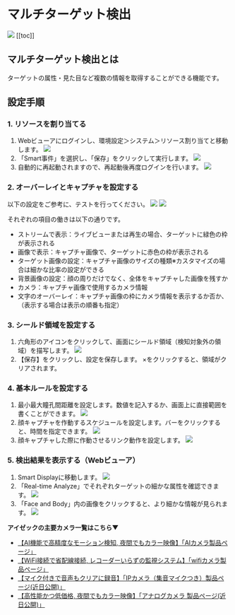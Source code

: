 # マルチターゲット検出
![](./images/camera-muilti-target/000.jpg)
[[toc]]

## マルチターゲット検出とは
ターゲットの属性・見た目など複数の情報を取得することができる機能です。

## 設定手順

### 1. リソースを割り当てる
1. Webビューアにログインし、環境設定＞システム＞リソース割り当てと移動します。
![](./images/camera-muilti-target/001.jpg)
2. 「Smart事件」を選択し、「保存」をクリックして実行します。
![](./images/camera-muilti-target/002.jpg)
3. 自動的に再起動されますので、再起動後再度ログインを行います。
![](./images/camera-muilti-target/003.jpg)

### 2. オーバーレイとキャプチャを設定する
以下の設定をご参考に、テストを行ってください。
![](./images/camera-muilti-target/0004.jpg)
![](./images/camera-muilti-target/004.jpg)

それぞれの項目の働きは以下の通りです。
- ストリームで表示：ライブビューまたは再生の場合、ターゲットに緑色の枠が表示される
- 画像で表示：キャプチャ画像で、ターゲットに赤色の枠が表示される
- ターゲット画像の設定：キャプチャ画像のサイズの種類※カスタマイズの場合は細かな比率の設定ができる
- 背景画像の設定：顔の周りだけでなく、全体をキャプチャした画像を残すか
- カメラ：キャプチャ画像で使用するカメラ情報
- 文字のオーバーレイ：キャプチャ画像の枠にカメラ情報を表示するか否か、（表示する場合は表示の順番も指定）
### 3. シールド領域を設定する
1. 六角形のアイコンをクリックして、画面にシールド領域（検知対象外の領域）を描写します。
![](./images/camera-muilti-target/005.jpg)
2. 【保存】をクリックし、設定を保存します。 ×をクリックすると、領域がクリアされます。
### 4. 基本ルールを設定する
1. 最小最大瞳孔間距離を設定します。数値を記入するか、画面上に直接範囲を書くことができます。
![](./images/camera-muilti-target/006.jpg)
2. 顔キャプチャを作動するスケジュールを設定します。バーをクリックすると、時間を指定できます。
![](./images/camera-muilti-target/007.jpg)
3. 顔キャプチャした際に作動させるリンク動作を設定します。
![](./images/camera-muilti-target/008.jpg)

### 5. 検出結果を表示する（Webビューア）
1. Smart Displayに移動します。
![](./images/camera-muilti-target/009.jpg)
2. 「Real-time Analyze」でそれぞれターゲットの細かな属性を確認できます。
![](./images/camera-muilti-target/010.jpg)
3. 「Face and Body」内の画像をクリックすると、より細かな情報が見られます。
![](./images/camera-muilti-target/011.jpg)

**アイゼックの主要カメラ一覧はこちら▼**
- [【AI機能で高精度なモーション検知, 夜間でもカラー映像】「AIカメラ製品ページ」](https://isecj.jp/camera/ilc-4m79)
- [【WiFi接続で省配線接続, レコーダーいらずの監視システム】「wifiカメラ製品ページ」](https://isecj.jp/camera/dlc-176-wifi)
- [【マイク付きで音声もクリアに録音】「IPカメラ（集音マイクつき）製品ページ(近日公開)」]()
- [【高性能かつ低価格, 夜間でもカラー映像】「アナログカメラ 製品ページ(近日公開)」]()